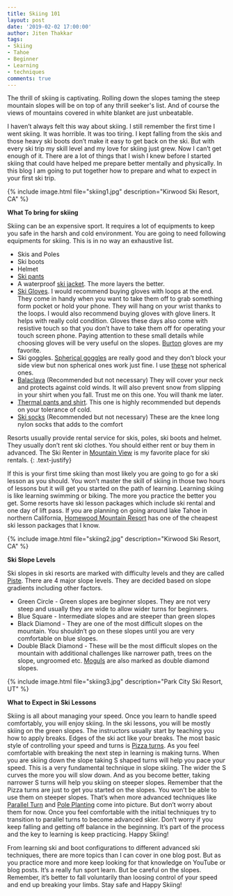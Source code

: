 ```yaml
---
title: Skiing 101
layout: post
date: '2019-02-02 17:00:00'
author: Jiten Thakkar
tags:
- Skiing
- Tahoe
- Beginner
- Learning
- techniques
comments: true
---
```


The thrill of skiing is captivating. Rolling down the slopes taming the steep mountain slopes will be on top of any thrill seeker's list. And of course the views of mountains covered in white blanket are just unbeatable. 

I haven’t always felt this way about skiing. I still remember the first time I went skiing. It was horrible. It was too tiring. I kept falling from the skis and those heavy ski boots don’t make it easy to get back on the ski. But with every ski trip my skill level and my love for skiing just grew. Now I can’t get enough of it. There are a lot of things that I wish I knew before I started skiing that could have helped me prepare better mentally and physically. In this blog I am going to put together how to prepare and what to expect in your first ski trip.

{% include image.html file="skiing1.jpg" description="Kirwood Ski Resort, CA" %}


**What To bring for skiing**

Skiing can be an expensive sport. It requires a lot of equipments to keep you safe in the harsh and cold environment. You are going to need following equipments for skiing. This is in no way an exhaustive list. 
* Skis and Poles
* Ski boots
* Helmet
* [Ski pants](https://www.amazon.com/s/ref=nb_sb_noss_2?url=search-alias%3Daps&field-keywords=ski+pants&rh=i%3Aaps%2Ck%3Aski+pants)
* A waterproof [ski jacket](https://www.amazon.com/s/ref=nb_sb_noss_1?url=search-alias%3Dsporting&field-keywords=ski+jacket&rh=n%3A3375251%2Ck%3Aski+jacket). The more layers the better.
* [Ski Gloves](https://www.amazon.com/s/ref=nb_sb_noss_2?url=search-alias%3Daps&field-keywords=ski+gloves). I would recommend buying gloves with loops at the end. They come in handy when you want to take them off to grab something form pocket or hold your phone. They will hang on your wrist thanks to the loops. I would also recommend buying gloves with glove liners. It helps with really cold condition. Gloves these days also come with resistive touch so that you don’t have to take them off for operating your touch screen phone. Paying attention to these small details while choosing gloves will be very useful on the slopes. [Burton](https://www.amazon.com/Burton-Gore-Tex-Glove-Black-Large/dp/B00B149L36/ref=sr_1_3?ie=UTF8&qid=1548299560&sr=8-3&keywords=ski+gloves+burton) gloves are my favorite.
* Ski goggles. [Spherical goggles](https://www.amazon.com/s/s/ref=sr_nr_p_n_feature_keywords_5?fst=as%3Aoff&rh=n%3A3375251%2Cn%3A706814011%2Cn%3A2204518011%2Cn%3A11030589011%2Cn%3A10208062011%2Cn%3A2204526011%2Ck%3Aski+goggles%2Cp_n_feature_keywords_browse-bin%3A5590872011&keywords=ski+goggles&ie=UTF8&qid=1548299696&rnid=2763279011) are really good and they don’t block your side view but non spherical ones work just fine. I use [these](https://www.amazon.com/Bolle-Goggles-Shiny-Black-Citrus/dp/B0039041FI/ref=sr_1_30?s=outdoor-recreation&ie=UTF8&qid=1548299696&sr=1-30&keywords=ski+goggles) not spherical ones.
* [Balaclava](https://www.amazon.com/s/ref=nb_sb_noss_2?url=search-alias%3Dsporting&field-keywords=balaclava+skiing&rh=n%3A3375251%2Ck%3Abalaclava+skiing) (Recommended but not necessary) They will cover your neck and protects against cold winds. It will also prevent snow from slipping in your shirt when you fall. Trust me on this one. You will thank me later.
* [Thermal pants and shirt](https://www.amazon.com/s/ref=nb_sb_ss_i_1_20?url=search-alias%3Dsporting&field-keywords=thermal+pants+and+shirt&rh=n%3A3375251%2Ck%3Athermal+pants+and+shirt). This one is highly recommended but depends on your tolerance of cold.
* [Ski socks](https://www.amazon.com/s/ref=nb_sb_ss_c_1_9?url=search-alias%3Dsporting&field-keywords=ski+socks&sprefix=ski+socks%2Csporting%2C243&crid=3A1M34DRK6UD6&rh=n%3A3375251%2Ck%3Aski+socks) (Recommended but not necessary) These are the knee long nylon socks that adds to the comfort 

Resorts usually provide rental service for skis, poles, ski boots and helmet. They usually don’t rent ski clothes. You should either rent or buy them in advanced. The Ski Renter in [Mountain View](http://theskirenter.com/) is my favorite place for ski rentals.
{: .text-justify}

If this is your first time skiing than most likely you are going to go for a ski lesson as you should. You won’t master the skill of skiing in those two hours of lessons but it will get you started on the path of learning. Learning skiing is like learning swimming or biking. The more you practice the better you get. Some resorts have ski lesson packages which include ski rental and one day of lift pass. If you are planning on going around lake Tahoe in northern California, [Homewood Mountain Resort](https://www.skihomewood.com/lessons/adult-ski-snowboard-lessons/) has one of the cheapest ski lesson packages that I know.

{% include image.html file="skiing2.jpg" description="Kirwood Ski Resort, CA" %}

**Ski Slope Levels**

Ski slopes in ski resorts are marked with difficulty levels and they are called [Piste](https://en.wikipedia.org/wiki/Piste). There are 4 major slope levels. They are decided based on slope gradients including other factors.
* Green Circle - Green slopes are beginner slopes. They are not very steep and usually they are wide to allow wider turns for beginners.
* Blue Square - Intermediate slopes and are steeper than green slopes
* Black Diamond - They are one of the most difficult slopes on the mountain. You shouldn’t go on these slopes until you are very comfortable on blue slopes.
* Double Black Diamond - These will be the most difficult slopes on the mountain with additional challenges like narrower path, trees on the slope, ungroomed etc. [Moguls](https://en.wikipedia.org/wiki/Mogul_skiing) are also marked as double diamond slopes. 

{% include image.html file="skiing3.jpg" description="Park City Ski Resort, UT" %}

**What to Expect in Ski Lessons**

Skiing is all about managing your speed. Once you learn to handle speed comfortably, you will enjoy skiing. In the ski lessons, you will be mostly skiing on the green slopes. The instructors usually start by teaching you how to apply breaks. Edges of the ski act like your breaks. The most basic style of controlling your speed and turns is [Pizza turns](https://en.wikipedia.org/wiki/Snowplough_turn). As you feel comfortable with breaking the next step in learning is making turns. When you are skiing down the slope taking S shaped turns will help you pace your speed. This is a very fundamental technique in slope skiing. The wider the S curves the more you will slow down. And as you become better, taking narrower S turns will help you skiing on steeper slopes. Remember that the Pizza turns are just to get you started on the slopes. You won’t be able to use them on steeper slopes. That’s when more advanced techniques like [Parallel Turn](https://en.wikipedia.org/wiki/Parallel_turn) and [Pole Planting](http://www.mechanicsofsport.com/skiing/how_to_ski/pole_planting.html) come into picture. But don’t worry about them for now. Once you feel comfortable with the initial techniques try to transition to parallel turns to become advanced skier. Don’t worry if you keep falling and getting off balance in the beginning. It’s part of the process and the key to learning is keep practicing. Happy Skiing! 

From learning ski and boot configurations to different advanced ski techniques, there are more topics than I can cover in one blog post. But as you practice more and more keep looking for that knowledge on YouTube or blog posts. It’s a really fun sport learn. But be careful on the slopes. Remember, it’s better to fall voluntarily than loosing control of your speed and end up breaking your limbs. Stay safe and Happy Skiing!
